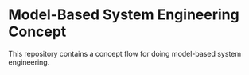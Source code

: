 # Model-Based System Engineering Concept

This repository contains a concept flow for doing model-based system engineering.